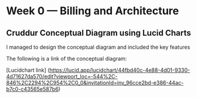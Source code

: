 # Week 0 — Billing and Architecture

## Cruddur Conceptual Diagram using Lucid Charts

I managed to design the conceptual diagram and included the key features

The following is a link of the conceptual diagram:

[Lucidchart link] (https://lucid.app/lucidchart/44fbd40c-4e88-4d01-9330-4d71627da570/edit?viewport_loc=-544%2C-846%2C2294%2C954%2C0_0&invitationId=inv_96cce2bd-e386-44ac-b7c0-c43565e587b6)
